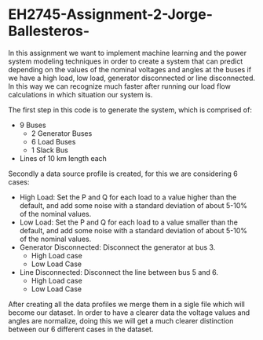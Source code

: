 # EH2745-Assignment-2-Jorge-Ballesteros-
In this assignment we want to implement machine learning and the power system modeling techniques in order to create a system that can predict depending on the values of the nominal voltages and angles at the buses if we have a high load, low load, generator disconnected or line disconnected. In this way we can recognize much faster after running our load flow calculations in which situation our system is.

The first step in this code is to generate the system, which is comprised of:
- 9 Buses
  - 2 Generator Buses
  - 6 Load Buses
  - 1 Slack Bus
 - Lines of 10 km length each

Secondly a data source profile is created, for this we are considering 6 cases:
- High Load: Set the P and Q for each load to a value higher than the default, and add some noise with a standard deviation of about 5-10% of the nominal values.
- Low Load: Set the P and Q for each load to a value smaller than the default, and add some noise with a standard deviation of about 5-10% of the nominal values. 
- Generator Disconnected: Disconnect the generator at bus 3. 
  - High Load case
  - Low Load Case
- Line Disconnected: Disconnect the line between bus 5 and 6. 
  - High Load case
  - Low Load Case
  
After creating all the data profiles we merge them in a sigle file which will become our dataset. In order to have a clearer data the voltage values and angles are normalize, doing this we will get a much clearer distinction between our 6 different cases in the dataset.

 

